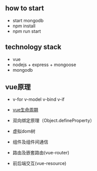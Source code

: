 ## how to start
- start mongodb
- npm install
- npm run start


## technology stack
- vue
- nodejs + express + mongoose
- mongodb

## vue原理
- v-for v-model v-bind v-if
- [vue生命周期](https://cn.vuejs.org/images/lifecycle.png)
- 双向绑定原理（Object.defineProperty）
- 虚拟dom树

- 组件及组件间通信


- 路由及嵌套路由(vue-router)
- 前后端交互(vue-resource)
